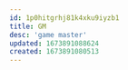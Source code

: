 ```yaml
---
id: 1p0hitgrhj81k4xku9iyzb1
title: GM
desc: 'game master'
updated: 1673891088624
created: 1673891080513
---
```

